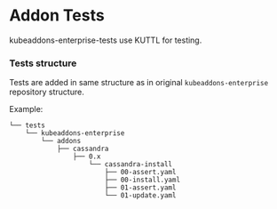 # Addon Tests

kubeaddons-enterprise-tests use KUTTL for testing.

### Tests structure

Tests are added in same structure as in original `kubeaddons-enterprise`
 repository structure.

Example:
```
└── tests
    └── kubeaddons-enterprise
        └── addons
            ├── cassandra
                ├── 0.x
                    └── cassandra-install
                        ├── 00-assert.yaml
                        ├── 00-install.yaml
                        ├── 01-assert.yaml
                        └── 01-update.yaml

```
